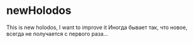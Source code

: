 # newHolodos
This is new holodos, I want to improve it
Иногда бывает так, что новое, всегда не получается с первого раза...
